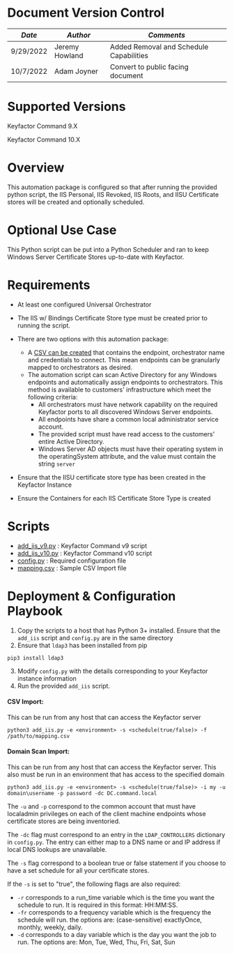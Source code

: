 # **Document Version Control**

| **_Date_** | **_Author_** | **_Comments_** |
|--|--|--|
| 9/29/2022 | Jeremy Howland | Added Removal and Schedule Capabilities |
| 10/7/2022 | Adam Joyner | Convert to public facing document | 


# **Supported Versions**

Keyfactor Command 9.X 

Keyfactor Command 10.X

# **Overview**
This automation package is configured so that after running the provided python script, the IIS Personal, IIS Revoked, IIS Roots, and IISU Certificate stores will be created and optionally scheduled.

# **Optional Use Case**
This Python script can be put into a Python Scheduler and ran to keep Windows Server Certificate Stores up-to-date with Keyfactor.

# **Requirements**

* At least one configured Universal Orchestrator

* The IIS w/ Bindings Certificate Store type must be created prior to running the script.

* There are two options with this automation package: 

   * A [CSV can be created](mapping.csv) that contains the endpoint, orchestrator name and credentials to connect. This mean endpoints can be granularly mapped to orchestrators as desired. 
   * The automation script can scan Active Directory for any Windows endpoints and automatically assign endpoints to orchestrators. This method is available to customers' infrastructure which meet the following criteria: 
     *   All orchestrators must have network capability on the required Keyfactor ports to all discovered Windows Server endpoints.
     *   All endpoints have share a common local administrator service account.
     *   The provided script must have read access to the customers' entire Active Directory.
     *   Windows Server AD objects must have their operating system in the operatingSystem attribute, and the value must contain the string `server`
* Ensure that the IISU certificate store type has been created in the Keyfactor Instance
* Ensure the Containers for each IIS Certificate Store Type is created

# **Scripts**
 * [add_iis_v9.py](add_iis_v9.py) : Keyfactor Command v9 script
 * [add_iis_v10.py](add_iis_v10.py) : Keyfactor Command v10 script
 * [config.py](config.py) : Required configuration file
 * [mapping.csv](mapping.csv) : Sample CSV Import file

# **Deployment & Configuration Playbook**

1.  Copy the scripts to a host that has Python 3+ installed. Ensure that the `add_iis` script and `config.py` are in the same directory
2.  Ensure that `ldap3` has been installed from pip
```
pip3 install ldap3
``` 
3. Modify `config.py` with the details corresponding to your Keyfactor instance information
4. Run the provided `add_iis` script. 
#### **CSV Import:**
This can be run from any host that can access the Keyfactor server
```
python3 add_iis.py -e <environment> -s <schedule(true/false)> -f /path/to/mapping.csv
```

#### **Domain Scan Import:**
This can be run from any host that can access the Keyfactor server. This also must be run in an environment that has access to the specified domain
```
python3 add_iis.py -e <environment> -s <schedule(true/false)> -i my -u domain\username -p password -dc DC.command.local
```
The `-u` and `-p` correspond to the common account that must have localadmin privileges on each of the client machine endpoints whose certificate stores are being inventoried.

The `-dc` flag must correspond to an entry in the `LDAP_CONTROLLERS` dictionary in `config.py`. The entry can either map to a DNS name or and IP address if local DNS lookups are unavailable.

The `-s` flag correspond to a boolean true or false statement if you choose to have a set schedule for all your certificate stores.

If the `-s` is set to "true", the following flags are also required: 
* `-r` corresponds to a run_time variable which is the time you want the schedule to run.  It is required in this format: HH:MM:SS.
* `-fr` corresponds to a frequency variable which is the frequency the schedule will run.  the  options are: (case-sensitive) exactlyOnce, monthly, weekly, daily.
* `-d` corresponds to a day variable which is the day you want the job to run.  The options are: Mon, Tue, Wed, Thu, Fri, Sat, Sun
